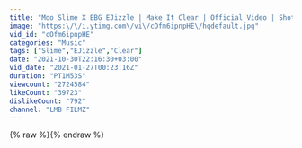 ```yaml
---
title: "Moo Slime X EBG EJizzle | Make It Clear | Official Video | Shot By. @LMB_FILMZ #ReadyToShoot"
image: "https:\/\/i.ytimg.com\/vi\/cOfm6ipnpHE\/hqdefault.jpg"
vid_id: "cOfm6ipnpHE"
categories: "Music"
tags: ["Slime","EJizzle","Clear"]
date: "2021-10-30T22:16:30+03:00"
vid_date: "2021-01-27T00:23:16Z"
duration: "PT1M53S"
viewcount: "2724584"
likeCount: "39723"
dislikeCount: "792"
channel: "LMB FILMZ"
---
```

{% raw %}{% endraw %}
